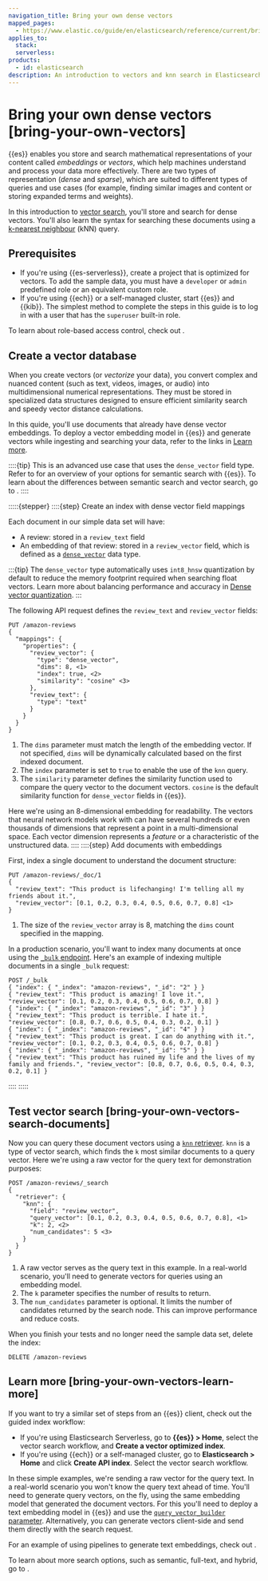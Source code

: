 ```yaml
---
navigation_title: Bring your own dense vectors
mapped_pages:
  - https://www.elastic.co/guide/en/elasticsearch/reference/current/bring-your-own-vectors.html
applies_to:
  stack:
  serverless:
products:
  - id: elasticsearch
description: An introduction to vectors and knn search in Elasticsearch.
---
```


# Bring your own dense vectors [bring-your-own-vectors]

{{es}} enables you store and search mathematical representations of your content called _embeddings_ or _vectors_, which help machines understand and process your data more effectively.
There are two types of representation (_dense_ and _sparse_), which are suited to different types of queries and use cases (for example, finding similar images and content or storing expanded terms and weights).

In this introduction to [vector search](/solutions/search/vector.md), you'll store and search for dense vectors.
You'll also learn the syntax for searching these documents using a [k-nearest neighbour](/solutions/search/vector/knn.md) (kNN) query.

## Prerequisites

- If you're using {{es-serverless}}, create a project that is optimized for vectors. To add the sample data, you must have a `developer` or `admin` predefined role or an equivalent custom role.
- If you're using {{ech}} or a self-managed cluster, start {{es}} and {{kib}}. The simplest method to complete the steps in this guide is to log in with a user that has the `superuser` built-in role.
  
To learn about role-based access control, check out [](/deploy-manage/users-roles/cluster-or-deployment-auth/user-roles.md).

## Create a vector database

When you create vectors (or _vectorize_ your data), you convert complex and nuanced content (such as text, videos, images, or audio) into multidimensional numerical representations.
They must be stored in specialized data structures designed to ensure efficient similarity search and speedy vector distance calculations.

In this quide, you'll use documents that already have dense vector embeddings.
To deploy a vector embedding model in {{es}} and generate vectors while ingesting and searching your data, refer to the links in [Learn more](#bring-your-own-vectors-learn-more).

::::{tip}
This is an advanced use case that uses the `dense_vector` field type. Refer to [](/solutions/search/semantic-search.md) for an overview of your options for semantic search with {{es}}.
To learn about the differences between semantic search and vector search, go to [](/solutions/search/ai-search/ai-search.md).
::::

:::::{stepper}
::::{step} Create an index with dense vector field mappings

Each document in our simple data set will have:

* A review: stored in a `review_text` field
* An embedding of that review: stored in a `review_vector` field, which is defined as a [`dense_vector`](elasticsearch://reference/elasticsearch/mapping-reference/dense-vector.md) data type.

:::{tip}
The `dense_vector` type automatically uses `int8_hnsw` quantization by default to reduce the memory footprint required when searching float vectors. Learn more about balancing performance and accuracy in [Dense vector quantization](elasticsearch://reference/elasticsearch/mapping-reference/dense-vector.md#dense-vector-quantization).
:::

The following API request defines the `review_text` and `review_vector` fields:

```console
PUT /amazon-reviews
{
  "mappings": {
    "properties": {
      "review_vector": {
        "type": "dense_vector",
        "dims": 8, <1>
        "index": true, <2>
        "similarity": "cosine" <3>
      },
      "review_text": {
        "type": "text"
      }
    }
  }
}
```

1. The `dims` parameter must match the length of the embedding vector. If not specified, `dims` will be dynamically calculated based on the first indexed document.
2. The `index` parameter is set to `true` to enable the use of the `knn` query.
3. The `similarity` parameter defines the similarity function used to compare the query vector to the document vectors. `cosine` is the default similarity function for `dense_vector` fields in {{es}}.

Here we're using an 8-dimensional embedding for readability.
The vectors that neural network models work with can have several hundreds or even thousands of dimensions that represent a point in a multi-dimensional space.
Each vector dimension represents a _feature_ or a characteristic of the unstructured data.
::::
::::{step} Add documents with embeddings

First, index a single document to understand the document structure:

```console
PUT /amazon-reviews/_doc/1
{
  "review_text": "This product is lifechanging! I'm telling all my friends about it.",
  "review_vector": [0.1, 0.2, 0.3, 0.4, 0.5, 0.6, 0.7, 0.8] <1>
}
```

1. The size of the `review_vector` array is 8, matching the `dims` count specified in the mapping.

In a production scenario, you'll want to index many documents at once using the [`_bulk` endpoint]({{es-apis}}operation/operation-bulk).
Here's an example of indexing multiple documents in a single `_bulk` request:

```console
POST /_bulk
{ "index": { "_index": "amazon-reviews", "_id": "2" } }
{ "review_text": "This product is amazing! I love it.", "review_vector": [0.1, 0.2, 0.3, 0.4, 0.5, 0.6, 0.7, 0.8] }
{ "index": { "_index": "amazon-reviews", "_id": "3" } }
{ "review_text": "This product is terrible. I hate it.", "review_vector": [0.8, 0.7, 0.6, 0.5, 0.4, 0.3, 0.2, 0.1] }
{ "index": { "_index": "amazon-reviews", "_id": "4" } }
{ "review_text": "This product is great. I can do anything with it.", "review_vector": [0.1, 0.2, 0.3, 0.4, 0.5, 0.6, 0.7, 0.8] }
{ "index": { "_index": "amazon-reviews", "_id": "5" } }
{ "review_text": "This product has ruined my life and the lives of my family and friends.", "review_vector": [0.8, 0.7, 0.6, 0.5, 0.4, 0.3, 0.2, 0.1] }
```

::::
:::::

## Test vector search [bring-your-own-vectors-search-documents]

Now you can query these document vectors using a [`knn` retriever](elasticsearch://reference/elasticsearch/rest-apis/retrievers#knn-retriever).
`knn` is a type of vector search, which finds the `k` most similar documents to a query vector.
Here we're using a raw vector for the query text for demonstration purposes:

```console
POST /amazon-reviews/_search
{
  "retriever": {
    "knn": {
      "field": "review_vector",
      "query_vector": [0.1, 0.2, 0.3, 0.4, 0.5, 0.6, 0.7, 0.8], <1>
      "k": 2, <2>
      "num_candidates": 5 <3>
    }
  }
}
```

1. A raw vector serves as the query text in this example. In a real-world scenario, you'll need to generate vectors for queries using an embedding model.
2. The `k` parameter specifies the number of results to return.
3. The `num_candidates` parameter is optional. It limits the number of candidates returned by the search node. This can improve performance and reduce costs.

When you finish your tests and no longer need the sample data set, delete the index:

```console
DELETE /amazon-reviews
```

## Learn more [bring-your-own-vectors-learn-more]

If you want to try a similar set of steps from an {{es}} client, check out the guided index workflow:

- If you're using Elasticsearch Serverless, go to **{{es}} > Home**, select the vector search workflow, and **Create a vector optimized index**.
- If you're using {{ech}} or a self-managed cluster, go to **Elasticsearch > Home** and click **Create API index**. Select the vector search workflow.

In these simple examples, we're sending a raw vector for the query text.
In a real-world scenario you won't know the query text ahead of time.
You'll need to generate query vectors, on the fly, using the same embedding model that generated the document vectors.
For this you'll need to deploy a text embedding model in {{es}} and use the [`query_vector_builder` parameter](elasticsearch://reference/query-languages/query-dsl/query-dsl-knn-query.md#knn-query-top-level-parameters).
Alternatively, you can generate vectors client-side and send them directly with the search request.

For an example of using pipelines to generate text embeddings, check out [](/solutions/search/vector/dense-versus-sparse-ingest-pipelines.md).

To learn about more search options, such as semantic, full-text, and hybrid, go to [](/solutions/search/search-approaches.md).
